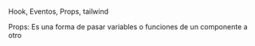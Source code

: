 Hook, Eventos, Props, tailwind 


Props: Es una forma de pasar variables o funciones de un componente a otro